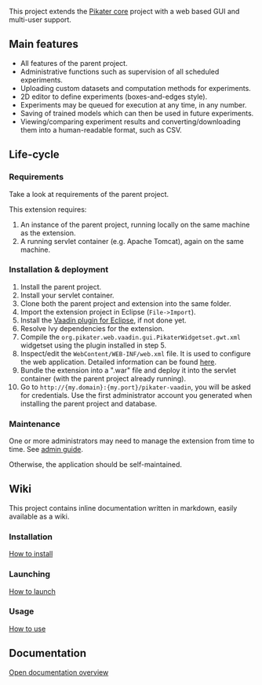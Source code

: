 
This project extends the [Pikater core](https://github.com/sbalcar/pikater) project with a web based GUI and multi-user support.

## Main features

* All features of the parent project.
* Administrative functions such as supervision of all scheduled experiments.
* Uploading custom datasets and computation methods for experiments.
* 2D editor to define experiments (boxes-and-edges style).
* Experiments may be queued for execution at any time, in any number.
* Saving of trained models which can then be used in future experiments.
* Viewing/comparing experiment results and converting/downloading them into a human-readable format, such as CSV.

## Life-cycle

### Requirements

Take a look at requirements of the parent project.

This extension requires:
1. An instance of the parent project, running locally on the same machine as the extension.
2. A running servlet container (e.g. Apache Tomcat), again on the same machine.

### Installation & deployment

1. Install the parent project.
2. Install your servlet container.
3. Clone both the parent project and extension into the same folder.
4. Import the extension project in Eclipse (`File->Import`).
5. Install the [Vaadin plugin for Eclipse](http://vaadin.com/eclipse), if not done yet.
6. Resolve Ivy dependencies for the extension.
7. Compile the `org.pikater.web.vaadin.gui.PikaterWidgetset.gwt.xml` widgetset using the plugin installed in step 5.
8. Inspect/edit the `WebContent/WEB-INF/web.xml` file. It is used to configure the web application. Detailed information can be found [here](wiki/technical/web/Web-documentation#conf).
9. Bundle the extension into a ".war" file and deploy it into the servlet container (with the parent project already running).
10. Go to `http://{my.domain}:{my.port}/pikater-vaadin`, you will be asked for credentials. Use the first administrator account you generated when installing the parent project and database.

### Maintenance

One or more administrators may need to manage the extension from time to time. See [admin guide](wiki/guide-admin/Admin-guide.md).

Otherwise, the application should be self-maintained.

## Wiki

This project contains inline documentation written in markdown, easily available as a wiki.

### Installation

[How to install](wiki/guide_admin/wiki/01-Installation.md)

### Launching

[How to launch](wiki/guide_admin/wiki/02-Launching.md)

### Usage

[How to use](wiki/guide_admin/wiki/03-Usage.md)


## Documentation<a name="docs"/>

[Open documentation overview](wiki/Overview.md)
